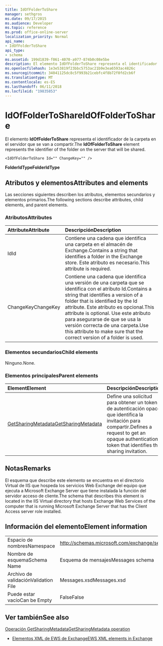 ```yaml
---
title: IdOfFolderToShare
manager: sethgros
ms.date: 09/17/2015
ms.audience: Developer
ms.topic: reference
ms.prod: office-online-server
localization_priority: Normal
api_name:
- IdOfFolderToShare
api_type:
- schema
ms.assetid: 199d1839-f061-4070-a977-874b0c08e5be
description: El elemento IdOfFolderToShare representa el identificador de la carpeta en el servidor que se van a compartir.
ms.openlocfilehash: 1e3e53819f23bbc5753ac21b9e3ea6593ac4826c
ms.sourcegitcommit: 34041125dc8c5f993b21cebfc4f8b72f0fd2cb6f
ms.translationtype: MT
ms.contentlocale: es-ES
ms.lasthandoff: 06/11/2018
ms.locfileid: "19835853"
---
```

# <a name="idoffoldertoshare"></a><span data-ttu-id="1f2a9-103">IdOfFolderToShare</span><span class="sxs-lookup"><span data-stu-id="1f2a9-103">IdOfFolderToShare</span></span>

<span data-ttu-id="1f2a9-104">El elemento **IdOfFolderToShare** representa el identificador de la carpeta en el servidor que se van a compartir.</span><span class="sxs-lookup"><span data-stu-id="1f2a9-104">The **IdOfFolderToShare** element represents the identifier of the folder on the server that will be shared.</span></span> 
  
```
<IdOfFolderToShare Id="" ChangeKey="" />
```

 <span data-ttu-id="1f2a9-105">**FolderIdType**</span><span class="sxs-lookup"><span data-stu-id="1f2a9-105">**FolderIdType**</span></span>
## <a name="attributes-and-elements"></a><span data-ttu-id="1f2a9-106">Atributos y elementos</span><span class="sxs-lookup"><span data-stu-id="1f2a9-106">Attributes and elements</span></span>

<span data-ttu-id="1f2a9-107">Las secciones siguientes describen los atributos, elementos secundarios y elementos primarios.</span><span class="sxs-lookup"><span data-stu-id="1f2a9-107">The following sections describe attributes, child elements, and parent elements.</span></span>
  
### <a name="attributes"></a><span data-ttu-id="1f2a9-108">Atributos</span><span class="sxs-lookup"><span data-stu-id="1f2a9-108">Attributes</span></span>

|<span data-ttu-id="1f2a9-109">**Attribute**</span><span class="sxs-lookup"><span data-stu-id="1f2a9-109">**Attribute**</span></span>|<span data-ttu-id="1f2a9-110">**Descripción**</span><span class="sxs-lookup"><span data-stu-id="1f2a9-110">**Description**</span></span>|
|:-----|:-----|
|<span data-ttu-id="1f2a9-111">Id</span><span class="sxs-lookup"><span data-stu-id="1f2a9-111">Id</span></span>  <br/> |<span data-ttu-id="1f2a9-112">Contiene una cadena que identifica una carpeta en el almacén de Exchange.</span><span class="sxs-lookup"><span data-stu-id="1f2a9-112">Contains a string that identifies a folder in the Exchange store.</span></span> <span data-ttu-id="1f2a9-113">Este atributo es necesario.</span><span class="sxs-lookup"><span data-stu-id="1f2a9-113">This attribute is required.</span></span>  <br/> |
|<span data-ttu-id="1f2a9-114">ChangeKey</span><span class="sxs-lookup"><span data-stu-id="1f2a9-114">ChangeKey</span></span>  <br/> |<span data-ttu-id="1f2a9-115">Contiene una cadena que identifica una versión de una carpeta que se identifica con el atributo Id.</span><span class="sxs-lookup"><span data-stu-id="1f2a9-115">Contains a string that identifies a version of a folder that is identified by the Id attribute.</span></span> <span data-ttu-id="1f2a9-116">Este atributo es opcional.</span><span class="sxs-lookup"><span data-stu-id="1f2a9-116">This attribute is optional.</span></span> <span data-ttu-id="1f2a9-117">Use este atributo para asegurarse de que se usa la versión correcta de una carpeta.</span><span class="sxs-lookup"><span data-stu-id="1f2a9-117">Use this attribute to make sure that the correct version of a folder is used.</span></span>  <br/> |
   
### <a name="child-elements"></a><span data-ttu-id="1f2a9-118">Elementos secundarios</span><span class="sxs-lookup"><span data-stu-id="1f2a9-118">Child elements</span></span>

<span data-ttu-id="1f2a9-119">Ninguno.</span><span class="sxs-lookup"><span data-stu-id="1f2a9-119">None.</span></span>
  
### <a name="parent-elements"></a><span data-ttu-id="1f2a9-120">Elementos principales</span><span class="sxs-lookup"><span data-stu-id="1f2a9-120">Parent elements</span></span>

|<span data-ttu-id="1f2a9-121">**Element**</span><span class="sxs-lookup"><span data-stu-id="1f2a9-121">**Element**</span></span>|<span data-ttu-id="1f2a9-122">**Descripción**</span><span class="sxs-lookup"><span data-stu-id="1f2a9-122">**Description**</span></span>|
|:-----|:-----|
|[<span data-ttu-id="1f2a9-123">GetSharingMetadata</span><span class="sxs-lookup"><span data-stu-id="1f2a9-123">GetSharingMetadata</span></span>](getsharingmetadata.md) <br/> |<span data-ttu-id="1f2a9-124">Define una solicitud para obtener un token de autenticación opaco que identifica la invitación para compartir.</span><span class="sxs-lookup"><span data-stu-id="1f2a9-124">Defines a request to get an opaque authentication token that identifies the sharing invitation.</span></span>  <br/> |
   
## <a name="remarks"></a><span data-ttu-id="1f2a9-125">Notas</span><span class="sxs-lookup"><span data-stu-id="1f2a9-125">Remarks</span></span>

<span data-ttu-id="1f2a9-126">El esquema que describe este elemento se encuentra en el directorio Virtual de IIS que hospeda los servicios Web Exchange del equipo que ejecuta a Microsoft Exchange Server que tiene instalada la función del servidor acceso de cliente.</span><span class="sxs-lookup"><span data-stu-id="1f2a9-126">The schema that describes this element is located in the IIS Virtual directory that hosts Exchange Web Services of the computer that is running Microsoft Exchange Server that has the Client Access server role installed.</span></span>
  
## <a name="element-information"></a><span data-ttu-id="1f2a9-127">Información del elemento</span><span class="sxs-lookup"><span data-stu-id="1f2a9-127">Element information</span></span>

|||
|:-----|:-----|
|<span data-ttu-id="1f2a9-128">Espacio de nombres</span><span class="sxs-lookup"><span data-stu-id="1f2a9-128">Namespace</span></span>  <br/> |http://schemas.microsoft.com/exchange/services/2006/messages  <br/> |
|<span data-ttu-id="1f2a9-129">Nombre de esquema</span><span class="sxs-lookup"><span data-stu-id="1f2a9-129">Schema Name</span></span>  <br/> |<span data-ttu-id="1f2a9-130">Esquema de mensajes</span><span class="sxs-lookup"><span data-stu-id="1f2a9-130">Messages schema</span></span>  <br/> |
|<span data-ttu-id="1f2a9-131">Archivo de validación</span><span class="sxs-lookup"><span data-stu-id="1f2a9-131">Validation File</span></span>  <br/> |<span data-ttu-id="1f2a9-132">Messages.xsd</span><span class="sxs-lookup"><span data-stu-id="1f2a9-132">Messages.xsd</span></span>  <br/> |
|<span data-ttu-id="1f2a9-133">Puede estar vacío</span><span class="sxs-lookup"><span data-stu-id="1f2a9-133">Can be Empty</span></span>  <br/> |<span data-ttu-id="1f2a9-134">False</span><span class="sxs-lookup"><span data-stu-id="1f2a9-134">False</span></span>  <br/> |
   
## <a name="see-also"></a><span data-ttu-id="1f2a9-135">Ver también</span><span class="sxs-lookup"><span data-stu-id="1f2a9-135">See also</span></span>



[<span data-ttu-id="1f2a9-136">Operación GetSharingMetadata</span><span class="sxs-lookup"><span data-stu-id="1f2a9-136">GetSharingMetadata operation</span></span>](getsharingmetadata-operation.md)


- [<span data-ttu-id="1f2a9-137">Elementos XML de EWS de Exchange</span><span class="sxs-lookup"><span data-stu-id="1f2a9-137">EWS XML elements in Exchange</span></span>](ews-xml-elements-in-exchange.md)

